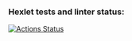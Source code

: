 ### Hexlet tests and linter status:
[![Actions Status](https://github.com/Tayberi/frontend-project-lvl2/workflows/hexlet-check/badge.svg)](https://github.com/Tayberi/frontend-project-lvl2/actions)